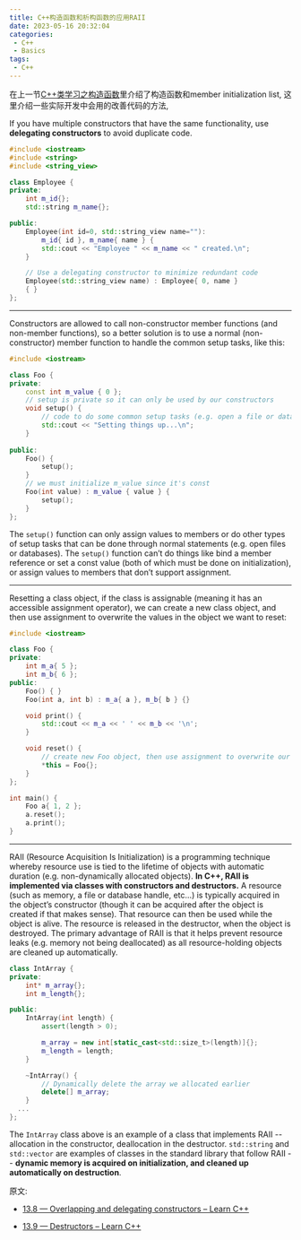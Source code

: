 ```yaml
---
title: C++构造函数和析构函数的应用RAII
date: 2023-05-16 20:32:04
categories:
 - C++
 - Basics
tags:
 - C++
---
```


在上一节[C++类学习之构造函数](https://davidzhu.xyz/2023/05/15/C++/Basics/constructors/)里介绍了构造函数和member initialization list, 这里介绍一些实际开发中会用的改善代码的方法, 

If you have multiple constructors that have the same functionality, use **delegating constructors** to avoid duplicate code.

```c++
#include <iostream>
#include <string>
#include <string_view>

class Employee {
private:
    int m_id{};
    std::string m_name{};

public:
    Employee(int id=0, std::string_view name=""):
        m_id{ id }, m_name{ name } {
        std::cout << "Employee " << m_name << " created.\n";
    }

    // Use a delegating constructor to minimize redundant code
    Employee(std::string_view name) : Employee{ 0, name }
    { }
};
```

---

Constructors are allowed to call non-constructor member functions (and non-member functions), so a better solution is to use a normal (non-constructor) member function to handle the common setup tasks, like this:

```c++
#include <iostream>

class Foo {
private:
    const int m_value { 0 };
    // setup is private so it can only be used by our constructors
    void setup() {
        // code to do some common setup tasks (e.g. open a file or database)
        std::cout << "Setting things up...\n";
    }
  
public:
    Foo() {
        setup();
    }
    // we must initialize m_value since it's const
    Foo(int value) : m_value { value } {
        setup();
    }
};
```

 The `setup()` function can only assign values to members or do other types of setup tasks that can be done through normal statements (e.g. open files or databases). The `setup()` function can’t do things like bind a member reference or set a const value (both of which must be done on initialization), or assign values to members that don’t support assignment.

---

Resetting a class object, if the class is assignable (meaning it has an accessible assignment operator), we can create a new class object, and then use assignment to overwrite the values in the object we want to reset:

```c++
#include <iostream>

class Foo {
private:
    int m_a{ 5 };
    int m_b{ 6 };
public:
    Foo() { }
    Foo(int a, int b) : m_a{ a }, m_b{ b } {}

    void print() {
        std::cout << m_a << ' ' << m_b << '\n';
    }

    void reset() {
        // create new Foo object, then use assignment to overwrite our implicit object
        *this = Foo{}; 
    }
};

int main() {
    Foo a{ 1, 2 };
    a.reset();
    a.print();
}
```

---

RAII (Resource Acquisition Is Initialization) is a programming technique whereby resource use is tied to the lifetime of objects with automatic duration (e.g. non-dynamically allocated objects). **In C++, RAII is implemented via classes with constructors and destructors.** A resource (such as memory, a file or database handle, etc…) is typically acquired in the object’s constructor (though it can be acquired after the object is created if that makes sense). That resource can then be used while the object is alive. The resource is released in the destructor, when the object is destroyed. The primary advantage of RAII is that it helps prevent resource leaks (e.g. memory not being deallocated) as all resource-holding objects are cleaned up automatically.

```c++
class IntArray {
private:
	int* m_array{};
	int m_length{};

public:
	IntArray(int length) {
		assert(length > 0);

		m_array = new int[static_cast<std::size_t>(length)]{};
		m_length = length;
	}

	~IntArray() {
		// Dynamically delete the array we allocated earlier
		delete[] m_array;
	}
  ...
};
```

The `IntArray` class above is an example of a class that implements RAII -- allocation in the constructor, deallocation in the destructor. `std::string` and `std::vector` are examples of classes in the standard library that follow RAII -- **dynamic memory is acquired on initialization, and cleaned up automatically on destruction**.

原文:

- [13.8 — Overlapping and delegating constructors – Learn C++](https://www.learncpp.com/cpp-tutorial/overlapping-and-delegating-constructors/)

- [13.9 — Destructors – Learn C++](https://www.learncpp.com/cpp-tutorial/destructors/)